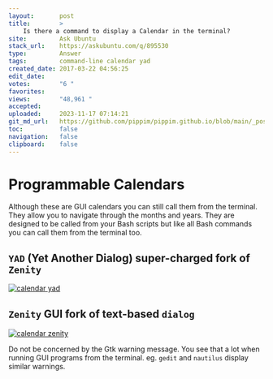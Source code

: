 ```yaml
---
layout:       post
title:        >
    Is there a command to display a Calendar in the terminal?
site:         Ask Ubuntu
stack_url:    https://askubuntu.com/q/895530
type:         Answer
tags:         command-line calendar yad
created_date: 2017-03-22 04:56:25
edit_date:    
votes:        "6 "
favorites:    
views:        "48,961 "
accepted:     
uploaded:     2023-11-17 07:14:21
git_md_url:   https://github.com/pippim/pippim.github.io/blob/main/_posts/2017/2017-03-22-Is-there-a-command-to-display-a-Calendar-in-the-terminal_.md
toc:          false
navigation:   false
clipboard:    false
---
```


# Programmable Calendars

Although these are GUI calendars you can still call them from the terminal. They allow you to navigate through the months and years. They are designed to be called from your Bash scripts but like all Bash commands you can call them from the terminal too.

## `YAD` (Yet Another Dialog) super-charged fork of `Zenity`

[![calendar yad][1]][1]

## `Zenity` GUI fork of text-based `dialog`

[![calendar zenity][2]][2]

Do not be concerned by the Gtk warning message. You see that a lot when running GUI programs from the terminal. eg. `gedit` and `nautilus` display similar warnings.


  [1]: https://i.stack.imgur.com/Ojiwe.png
  [2]: https://i.stack.imgur.com/HdFeF.png
